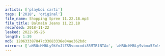 ```yaml
---
artists: ['playboi carti']
tags: ['2018', 'original']
file_name: Shopping Spree 11.22.18.mp3 
file_title: Balmain Jeans 11.22.18 
recorded: 2018-11-22
leaked: 2022-05-26
length: 1:39
md5: 120633387847c33683336e04ae362bdc
mirrors: ['aHR0cHM6Ly9kYnJlZS5vcmcvdi85MTBlNTA=', 'aHR0cHM6Ly9vbmx5ZmlsZXMuaW8vZi9jZWM0YjI3ZWY1MzM0NDc4YmIyNWNmMGU1NWM3OTRmZg==']
---
```

